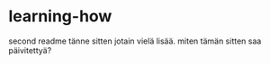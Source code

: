 learning-how
============
second readme tänne sitten jotain vielä lisää. miten tämän sitten saa päivitettyä?
